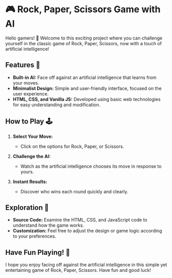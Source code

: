 # 🎮 Rock, Paper, Scissors Game with AI

Hello gamers! 👋 Welcome to this exciting project where you can challenge yourself in the classic game of Rock, Paper, Scissors, now with a touch of artificial intelligence!

## Features 🤖
- **Built-in AI:** Face off against an artificial intelligence that learns from your moves.
- **Minimalist Design:** Simple and user-friendly interface, focused on the user experience.
- **HTML, CSS, and Vanilla JS:** Developed using basic web technologies for easy understanding and modification.

## How to Play 🕹️
1. **Select Your Move:**
   - Click on the options for Rock, Paper, or Scissors.
   
2. **Challenge the AI:**
   - Watch as the artificial intelligence chooses its move in response to yours.

3. **Instant Results:**
   - Discover who wins each round quickly and clearly.

## Exploration 🚀
- **Source Code:** Examine the HTML, CSS, and JavaScript code to understand how the game works.
- **Customization:** Feel free to adjust the design or game logic according to your preferences.

## Have Fun Playing! 🎉
I hope you enjoy facing off against the artificial intelligence in this simple yet entertaining game of Rock, Paper, Scissors. Have fun and good luck!
